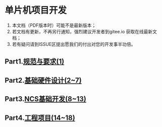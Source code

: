 # 单片机项目开发

1. 本文档（PDF版本时）可能不是最新版本；
4. 若文档有更新，不再另行通知，强烈建议开发者到gitee.io 获取在线最新文档；
5. 若有疑问请到ISSUE区提出愿我们的付出对您的开发事半功倍。

## Part1.[规范与要求(1)](./规范与要求.md)
## Part2.[基础硬件设计(2~7)](./硬件平台设计.md)
## Part3.[NCS基础开发(8~13)](./NCS基础开发.md)
## Part4.[工程项目(14~18)](./工程项目.md)